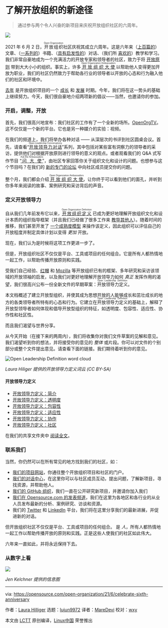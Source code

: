 [#]: subject: (New ways to learn about open organizations)
[#]: via: (https://opensource.com/open-organization/21/6/celebrate-sixth-anniversary)
[#]: author: (Laura Hilliger https://opensource.com/users/laurahilliger)
[#]: collector: (lujun9972)
[#]: translator: (MareDevi)
[#]: reviewer: (wxy)
[#]: publisher: (wxy)
[#]: url: (https://linux.cn/article-15133-1.html)

了解开放组织的新途径
======

> 通过参与两个令人兴奋的新项目来庆祝开放组织社区的六周年。

![](https://img.linux.net.cn/data/attachment/album/202210/12/143419tx8nrr51v8x6r515.jpg)

2021 年 6 月 2 日，<ruby>开放组织<rt>Open Organization</rt></ruby>社区庆祝其成立六周年。这是六年来（[上百篇的][2]）文章、（[一系列的][3]）书籍、（[具有启发性的][4]）对话、（我们所 [喜欢的][5]）教学和学习。我们非常自豪地成为一个充满活力的开放专家和领导者的社区，致力于将 [开放原则][6] 带到大大小小的组织。事实上，许多 <ruby>[开放组织大使][7]<rt>Open Organization Ambassadors</rt></ruby> 以帮助他人变得更加开放为职业，我们的社区仍然致力于帮助各行业的领导者以开放的心态和行为融入他们的社区和环境中。

[去年][8] 是开放组织项目的一个 [成长][9] 和 [发展][10] 时期。今年，我们将在这一势头的基础上继续努力。今天，我们很自豪地介绍两项新的倡议——当然，也邀请你的参加。

### 开启，调整，开放

首先，我们很高兴地宣布：我们社区的工作有了一个全新的场所。[OpenOrgTV][11]。这不仅仅是一个新的平台。它也是另一种媒介的实验：视频。

在我们的频道上，我们将举办各种对话 —— 从深层次的书评到社区圆桌会议。首先，请查看“<ruby>[开放领导力对话][12]<rt>Open Leadership Conversations</rt></ruby>”系列，其中包括对某些富有洞察力的领导者的采访，提供他们对根据开放原则进行领导的意义的观点。或者观看我们的 Q&A 式写作节目 “<ruby>[问大使][13]<rt>Ask the Ambassadors</rt></ruby>”，由社区专家回答你关于组织文化和设计的问题。也想参与这个节目吗？在我们的 [新的专门的论坛][14] 中向社区成员提交你的问题。

整个月，我们都会介绍 <ruby>[开放组织大使][15]<rt>Open Organization Ambassadors</rt></ruby>，让你终于可以看到他们的面孔，并听到你多年来阅读的故事、案例研究和采访背后的声音。

### 定义开放领导力

自从我们几年前发布它以来，<ruby>[开放组织定义][16]<rt>Open Organization Definition</rt></ruby> 已成为更好地理解开放组织文化和设计本质的组织指导框架（并且我们已经做了很多工作来 [教导其他人][17]）。随着时间的推移，我们甚至开发了 [一个成熟度模型][18] 来操作该定义，因此组织可以评估自己的开放程度并制定具体计划以变得 _更加_ 开放。

现在，我们认为是时候将这项工作更进一步了。

但是，开放组织社区不仅仅是平台、工具或项目的任何组合。它是所有人都热情地一起工作，以帮助传播开放原则和实践。

受我们自己经验、[红帽][19] 和 [Mozilla][20] 等开放组织已有的框架、多年研究和采访该领域的开放领袖的启发，以及我们对更好地理解开放领导力如何 _真正_ 发挥作用的渴望，我们很高兴公布一份全新文件的早期草案：<ruby>开放领导力定义<rt>Open Leadership Definition</rt></ruby>。

本文档概述了建立开放型组织，并使其成为思想开放的人能够成长和茁壮成长的地方的各类领导者所特有的心态和行为。它建立在<ruby>开放领导力定义<rt>Open Leadership Definition</rt></ruby>的基础上，解释了开放型领导者如何体现和倡导开放型组织的特征，如透明度、包容性、适应性、协作性和社区性。

而且我们渴望与世界分享。  

从今天开始（在接下来的两周内），我们将收集你对我们文件草案的见解和意见。我们渴望听到你的想法，并将接受你的意见的 _整体_ 或片段。你可以对文件的个别部分或整个文件提出意见。请查看下面的链接。我们期待着听到你的意见。

![Open Leadership Definition word cloud][21]

*Laura Hiliger 提供的开放领导力定义词云 (CC BY-SA)*

#### 开放领导力定义

- [开放领导力定义：简介][22]
- [开放领导力定义：透明度][23]
- [开放领导力定义：包容性][24]
- [开放领导力定义：适应性][25]
- [开放领导力定义：协作][26]
- [开放领导力定义：社区][27]

在我们的共享文件夹中 [阅读全文][28]。

### 联系我们

当然，你仍然可以在所有常见的地方找到我们的社区，如：

  * [我们的项目网站][29]，你通往整个开放组织项目和社区的门户。
  * [我们的对话中心][4]，在这里你可以与社区成员互动，提出问题，了解新项目，寻找资源，并帮助他人。
  * [我们的 GitHub 组织][30]，我们一直在公开研究新项目，并邀请你加入我们
  * [我们在 Opensource.com 的发表频道][2]，我们在这里为各地区和各行业的从业人员发布最新的分析、案例研究、访谈和资源。
  * 我们的 [Twitter][31] 和 [LinkedIn][32] 平台，我们将在这里分享我们的最新进展，并促进新的对话。

但开放组织社区不仅仅是平台、工具或项目的任何组合。 是 _人_，所有人都热情地一起工作以帮助传播开放的原则和实践。正是这些人使我们的社区如此伟大。

六年来一直如此，并将永远保持下去。

### 从数字上看

![][33]

*Jen Kelchner 提供的信息图*

--------------------------------------------------------------------------------

via: https://opensource.com/open-organization/21/6/celebrate-sixth-anniversary

作者：[Laura Hilliger][a]
选题：[lujun9972][b]
译者：[MareDevi](https://github.com/MareDevi)
校对：[wxy](https://github.com/wxy)

本文由 [LCTT](https://github.com/LCTT/TranslateProject) 原创编译，[Linux中国](https://linux.cn/) 荣誉推出

[a]: https://opensource.com/users/laurahilliger
[b]: https://github.com/lujun9972
[1]: https://opensource.com/sites/default/files/styles/image-full-size/public/lead-images/openorg_sixth_anniversary.png?itok=3RWyEk5S
[2]: https://opensource.com/open-organization
[3]: https://theopenorganization.org/books
[4]: https://www.theopenorganization.community/
[5]: https://www.youtube.com/watch?v=Snf6vICDbzw&list=PLLIYDJHuxOkaPEH76mIJe-HHplsiSAVej
[6]: https://theopenorganization.org/definition
[7]: https://theopenorganization.org/about
[8]: https://opensource.com/open-organization/20/6/scaling-energetic-community
[9]: https://opensource.com/open-organization/20/7/evolving-project-governance
[10]: https://opensource.com/open-organization/20/8/open-community-rebrands
[11]: http://theopenorganization.tv
[12]: https://www.youtube.com/watch?v=07YBs0ss9rU&list=PLLIYDJHuxOkYDTLbKRjcd9THTFtpnK8lh
[13]: https://www.youtube.com/watch?v=ukkZMYqRuUQ&list=PLLIYDJHuxOkY1gDbOFLDxGxwwmxeOATrI
[14]: https://www.theopenorganization.community/c/ask-community/19
[15]: http://theopenorganization.org/roster/
[16]: https://theopenorganization.org/definition/
[17]: https://youtu.be/NYngFYGgxro
[18]: https://github.com/open-organization/open-org-maturity-model
[19]: https://github.com/red-hat-people-team/red-hat-multiplier
[20]: https://mozilla.github.io/open-leadership-framework/framework/#the-open-leadership-framework
[21]: https://opensource.com/sites/default/files/images/open-org/open_leadership_word_cloud.png (Open Leadership Definition word cloud)
[22]: https://docs.google.com/document/d/1blmf94ED_p4BHGv0luU_XrU26aF7tCzV6WTmh_v-PDY/edit?usp=sharing
[23]: https://docs.google.com/document/d/14ssBBL0h2vxU0WZoMnWs6eo_8oRfJhnAr5yr-fAiLGU/edit?usp=sharing
[24]: https://docs.google.com/document/d/1lRutADes5E0mcwtc6GR_Qw06PuJLc9-wUK5W1Gcf_BA/edit?usp=sharing
[25]: https://docs.google.com/document/d/1RcwWTpkT42bgkf6EPiECt8LyAJ1XZjNGhzk0cQuBB7c/edit?usp=sharing
[26]: https://docs.google.com/document/d/1hTvnpqQkOc76-0UJbV6tAvRxOE--bdt96mqGmAKGqiI/edit?usp=sharing
[27]: https://docs.google.com/document/d/1Zl1smi-4jDZNNWd0oNY8qRH-GDi9q5VfvgyZ7YLkvm4/edit?usp=sharing
[28]: https://drive.google.com/drive/folders/1e1N_0p5lJEwAo_s6hQ3OK0KaJIfc7fgF?usp=sharing
[29]: http://theopenorganization.org/
[30]: https://github.com/open-organization
[31]: https://twitter.com/openorgproject
[32]: https://www.linkedin.com/company/the-open-organization/
[33]: https://opensource.com/sites/default/files/images/open-org/openorgproject_6_anniversary_stats.png
